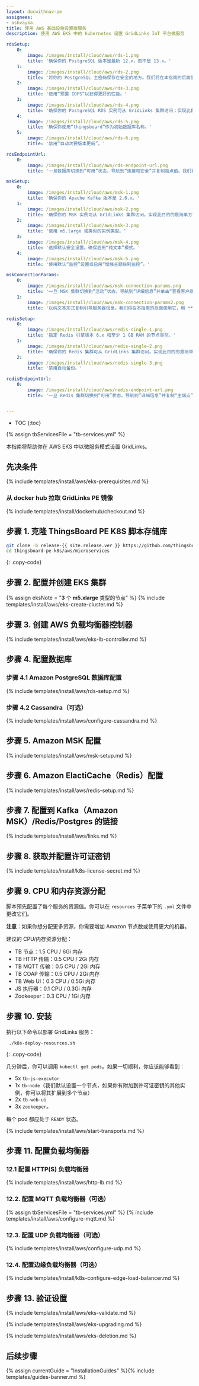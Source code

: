 ```yaml
---
layout: docwithnav-pe
assignees:
- ashvayka
title: 使用 AWS 基础设施设置微服务
description: 使用 AWS EKS 中的 Kubernetes 设置 GridLinks IoT 平台微服务

rdsSetup:
    0:
        image: /images/install/cloud/aws/rds-1.png
        title: '确保你的 PostgreSQL 版本是最新 12.x，而不是 13.x。'
    1:
        image: /images/install/cloud/aws/rds-2.png
        title: '将你的 PostgreSQL 主密码保存在安全的地方。我们将在本指南的后面使用它，用 YOUR_RDS_PASSWORD 表示。'
    2:
        image: /images/install/cloud/aws/rds-3.png
        title: '使用“预置 IOPS”以获得更好的性能。'
    3:
        image: /images/install/cloud/aws/rds-4.png
        title: '确保你的 PostgreSQL RDS 实例可从 GridLinks 集群访问；实现此目的的最简单方法是在同一 VPC 中部署 PostgreSQL RDS 实例并使用“eksctl-thingsboard-cluster-ClusterSharedNodeSecurityGroup-*”安全组。'
    4:
        image: /images/install/cloud/aws/rds-5.png
        title: '确保你使用“thingsboard”作为初始数据库名称。'
    5:
        image: /images/install/cloud/aws/rds-6.png
        title: '禁用“自动次要版本更新”。'  

rdsEndpointUrl:
    0:
        image: /images/install/cloud/aws/rds-endpoint-url.png
        title: '一旦数据库切换到“可用”状态，导航到“连接和安全”并复制端点值。我们将在本指南的后面使用它，用 **YOUR_RDS_ENDPOINT_URL** 表示。'

mskSetup:
    0:
        image: /images/install/cloud/aws/msk-1.png
        title: '确保你的 Apache Kafka 版本是 2.6.x。'
    1:
        image: /images/install/cloud/aws/msk-2.png
        title: '确保你的 MSK 实例可从 GridLinks 集群访问。实现此目的的最简单方法是在同一 VPC 中部署 MSK 实例。我们还建议使用专用子网。这样，几乎不可能意外地将其暴露给互联网。'
    2:
        image: /images/install/cloud/aws/msk-3.png
        title: '使用 m5.large 或类似的实例类型。'
    3:
        image: /images/install/cloud/aws/msk-4.png
        title: '选择默认安全设置。确保启用“纯文本”模式。'
    4:
        image: /images/install/cloud/aws/msk-5.png
        title: '使用默认“监控”设置或启用“增强主题级别监控”。'

mskConnectionParams:
    0:
        image: /images/install/cloud/aws/msk-connection-params.png
        title: '一旦 MSK 集群切换到“活动”状态，导航到“详细信息”并单击“查看客户端信息”。'
    1:
        image: /images/install/cloud/aws/msk-connection-params2.png
        title: '以纯文本形式复制引导服务器信息。我们将在本指南的后面使用它，用 **YOUR_MSK_BOOTSTRAP_SERVERS_PLAINTEXT** 表示。'

redisSetup:
    0:
        image: /images/install/cloud/aws/redis-single-1.png
        title: '指定 Redis 引擎版本 6.x 和至少 1 GB RAM 的节点类型。'
    1:
        image: /images/install/cloud/aws/redis-single-2.png
        title: '确保你的 Redis 集群可从 GridLinks 集群访问。实现此目的的最简单方法是在同一 VPC 中部署 Redis 集群。我们还建议使用专用子网。使用“eksctl-thingsboard-cluster-ClusterSharedNodeSecurityGroup-*”安全组。'
    2:
        image: /images/install/cloud/aws/redis-single-3.png
        title: '禁用自动备份。'

redisEndpointUrl:
    0:
        image: /images/install/cloud/aws/redis-endpoint-url.png
        title: '一旦 Redis 集群切换到“可用”状态，导航到“详细信息”并复制“主端点”，不带“:6379”端口后缀。我们将在本指南的后面使用它，用 **YOUR_REDIS_ENDPOINT_URL_WITHOUT_PORT** 表示。'


---
```


* TOC
{:toc}

{% assign tbServicesFile = "tb-services.yml" %}

本指南将帮助你在 AWS EKS 中以微服务模式设置 GridLinks。

## 先决条件

{% include templates/install/aws/eks-prerequisites.md %}

### 从 docker hub 拉取 GridLinks PE 镜像

{% include templates/install/dockerhub/checkout.md %}

## 步骤 1. 克隆 ThingsBoard PE K8S 脚本存储库

```bash
git clone -b release-{{ site.release.ver }} https://github.com/thingsboard/thingsboard-pe-k8s.git --depth 1
cd thingsboard-pe-k8s/aws/microservices
```
{: .copy-code}

## 步骤 2. 配置并创建 EKS 集群

{% assign eksNote = "**3** 个 **m5.xlarge** 类型的节点" %}
{% include templates/install/aws/eks-create-cluster.md %}

## 步骤 3. 创建 AWS 负载均衡器控制器

{% include templates/install/aws/eks-lb-controller.md %}

## 步骤 4. 配置数据库

### 步骤 4.1 Amazon PostgreSQL 数据库配置

{% include templates/install/aws/rds-setup.md %}

### 步骤 4.2 Cassandra（可选）

{% include templates/install/aws/configure-cassandra.md %}

## 步骤 5. Amazon MSK 配置

{% include templates/install/aws/msk-setup.md %}

## 步骤 6. Amazon ElactiCache（Redis）配置

{% include templates/install/aws/redis-setup.md %}

## 步骤 7. 配置到 Kafka（Amazon MSK）/Redis/Postgres 的链接

{% include templates/install/aws/links.md %}

## 步骤 8. 获取并配置许可证密钥

{% include templates/install/k8s-license-secret.md %}

## 步骤 9. CPU 和内存资源分配

脚本预先配置了每个服务的资源值。你可以在 `resources` 子菜单下的 `.yml` 文件中更改它们。

**注意**：如果你想分配更多资源，你需要增加 Amazon 节点数或使用更大的机器。

建议的 CPU/内存资源分配：
- TB 节点：1.5 CPU / 6Gi 内存
- TB HTTP 传输：0.5 CPU / 2Gi 内存
- TB MQTT 传输：0.5 CPU / 2Gi 内存
- TB COAP 传输：0.5 CPU / 2Gi 内存
- TB Web UI：0.3 CPU / 0.5Gi 内存
- JS 执行器：0.1 CPU / 0.3Gi 内存
- Zookeeper：0.3 CPU / 1Gi 内存

## 步骤 10. 安装

执行以下命令以部署 GridLinks 服务：

```
 ./k8s-deploy-resources.sh
```
{: .copy-code}

几分钟后，你可以调用 `kubectl get pods`。如果一切顺利，你应该能够看到：

* 5x `tb-js-executor`
* 1x `tb-node`（我们默认设置一个节点，如果你有附加到许可证密钥的其他实例，你可以将其扩展到多个节点）
* 2x `tb-web-ui`
* 3x `zookeeper`。

每个 pod 都应处于 `READY` 状态。

{% include templates/install/aws/start-transports.md %}

## 步骤 11. 配置负载均衡器

### 12.1 配置 HTTP(S) 负载均衡器

{% include templates/install/aws/http-lb.md %}

### 12.2. 配置 MQTT 负载均衡器（可选）

{% assign tbServicesFile = "tb-services.yml" %}
{% include templates/install/aws/configure-mqtt.md %}

### 12.3. 配置 UDP 负载均衡器（可选）

{% include templates/install/aws/configure-udp.md %}

### 12.4. 配置边缘负载均衡器（可选）

{% include templates/install/k8s-configure-edge-load-balancer.md %}

## 步骤 13. 验证设置

{% include templates/install/aws/eks-validate.md %}

{% include templates/install/aws/eks-upgrading.md %}

{% include templates/install/aws/eks-deletion.md %}

## 后续步骤

{% assign currentGuide = "InstallationGuides" %}{% include templates/guides-banner.md %}